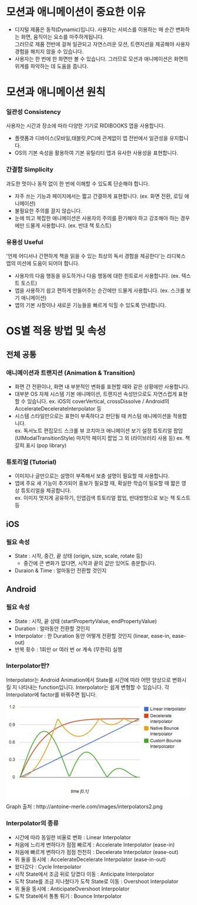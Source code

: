 # 모션과 애니메이션이 중요한 이유
* 디지털 제품은 동적(Dynamic)입니다. 사용자는 서비스를 이용하는 매 순간 변화하는 화면, 움직이는 요소를 마주하게됩니다. <br>
그러므로 제품 전반에 걸쳐 일관되고 자연스러운 모션, 트랜지션을 제공해야 사용자 경험을 해치지 않을 수 있습니다. <br>
* 사용자는 한 번에 한 화면만 볼 수 있습니다. 그러므로 모션과 애니메이션은 화면의 위계를 파악하는 데 도움을 줍니다.



# 모션과 애니메이션 원칙

### 일관성 Consistency
사용자는 시간과 장소에 따라 다양한 기기로 RIDIBOOKS 앱을 사용합니다.
* 플랫폼과 디바이스(모바일,태블릿,PC)에 관계없이 앱 전반에서 일관성을 유지합니다.
* OS의 기본 속성을 활용하여 기본 유틸리티 앱과 유사한 사용성을 표현합니다.

### 간결함 Simplicity
과도한 멋이나 동작 없이 한 번에 이해할 수 있도록 단순해야 합니다.
* 자주 쓰는 기능과 페이지에서는 짧고 간결하게 표현합니다. (ex. 화면 전환, 로딩 애니메이션)
* 불필요한 주의를 끌지 않습니다.
* 눈에 띄고 복잡한 애니메이션은 사용자의 주의를 환기해야 하고 강조해야 하는 경우에만 드물게 사용합니다. (ex. 반대 책 토스트)

### 유용성 Useful
'언제 어디서나 간편하게 책을 읽을 수 있는 최상의 독서 경험을 제공한다'는 리디북스 앱의 미션에 도움이 되어야 합니다.
* 사용자의 다음 행동을 유도하거나 다음 행동에 대한 힌트로서 사용합니다. (ex. 텍스트 토스트)
* 앱을 사용하기 쉽고 편하게 만들어주는 순간에만 드물게 사용합니다. (ex. 스크롤 보기 애니메이션)
* 앱의 기본 사항이나 새로운 기능들을 빠르게 익힐 수 있도록 안내합니다.






# OS별 적용 방법 및 속성

## 전체 공통


### 애니메이션과 트랜지션 (Animation & Transition)
* 화면 간 전환이나, 화면 내 부분적인 변화를 표현할 때와 같은 상황에만 사용합니다. 
* 대부분 OS 자체 시스템 기본 애니메이션, 트랜지션 속성만으로도 자연스럽게 표현할 수 있습니다.
    ex. iOS의 coverVertical, crossDissolve / Android의 AccelerateDecelerateInterpolator 등
* 시스템 스타일만으로는 표현이 부족하다고 판단될 때 커스텀 애니메이션을 적용합니다. <br>
    ex. 독서노트 편집모드
    스크롤 뷰 코치마크 애니메이션
    보기 설정
    튜토리얼 팝업 (UIModalTransitionStyle)
    마지막 페이지 팝업
    그 외 (라이브러리 사용 등)
    ex. 책갈피 표시 (pop library)

### 튜토리얼 (Tutorial)
* 이미지나 글만으로는 설명이 부족해서 보충 설명이 필요할 때 사용합니다.
* 앱에 주요 새 기능이 추가되어 홍보가 필요할 때, 확실한 학습이 필요할 때 짧은 영상 튜토리얼을 제공합니다. <br>
    ex. 이미지 멋지게 공유하기, 인앱검색 튜토리얼 팝업, 반대방향으로 보는 책 토스트 등



## iOS
### 필요 속성
* State : 시작, 중간, 끝 상태 (origin, size, scale, rotate 등) <br>
    * 중간에 큰 변화가 없다면, 시작과 끝의 값만 있어도 충분합니다.
* Duraion & Time : 얼마동안 전환할 것인지 



## Android
### 필요 속성
* State : 시작, 끝 상태 (startPropertyValue, endPropertyValue)
* Duration : 얼마동안 전환할 것인지 
* Interpolator : 한 Duration 동안 어떻게 전환할 것인지 (linear, ease-in, ease-out)
* 반복 횟수 : 1회만 or 여러 번 or 계속 (무한히) 실행

### Interpolator란?
Interpolator는 Android Animation에서 State를 시간에 따라 어떤 양상으로 변화시킬 지 나타내는 function입니다.
Interpolator는 쉽게 변형할 수 있습니다. 각 Interpolator에 factor를 바꿔주면 됩니다.
![Interpolator](/viewer/image/motion/interpolator.png)
<figcaption>Graph 출처 : http://antoine-merle.com/images/interpolators2.png</figcaption>

### Interpolator의 종류
* 시간에 따라 동일한 비율로 변화 : Linear Interpolator
* 처음에 느리게 변하다가 점점 빠르게 : Accelerate Interpolator (ease-in)
* 처음에 빠르게 변하다가 점점 천천히 : Decelerate Interpolator (ease-out)
* 위 둘을 동시에 : AccelerateDecelerate Interpolator (ease-in-out)
* 왔다갔다 : Cycle Interpolator
* 시작 State에서 조금 뒤로 당겼다 이동 : Anticipate Interpolator
* 도착 State를 조금 지나쳤다가 도착 State로 이동 : Overshoot Interpolator
* 위 둘을 동시에 : AnticipateOvershoot Interpolator
* 도착 State에서 통통 튀기 : Bounce Interpolator


